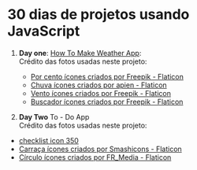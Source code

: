 ﻿# 30 dias de projetos usando JavaScript

 1) **Day one**: [How To Make Weather App](https://github.com/PMagoga/30-days-with-JavaScript-projects/tree/day_one/WeatherAPP%20-%20Day%201):<br>
   Crédito das fotos usadas neste projeto:
    * <a href="https://www.flaticon.com/br/icones-gratis/por-cento" title="por cento ícones">Por cento ícones criados por Freepik - Flaticon</a>
    * <a href="https://www.flaticon.com/br/icones-gratis/chuva" title="chuva ícones">Chuva ícones criados por apien - Flaticon</a>
    * <a href="https://www.flaticon.com/br/icones-gratis/vento" title="vento ícones">Vento ícones criados por Freepik - Flaticon</a>
    * <a href="https://www.flaticon.com/br/icones-gratis/buscador" title="buscador ícones">Buscador ícones criados por Freepik - Flaticon</a>

2) **Day Two** To - Do App <br>
  Crédito das fotos usadas neste projeto:
  * <a href="https://www.freeiconspng.com/img/1450">checklist icon 350</a>
  * <a href="https://www.flaticon.com/br/icones-gratis/carraca" title="carraça ícones">Carraça ícones criados por Smashicons - Flaticon</a>
  * <a href="https://www.flaticon.com/br/icones-gratis/circulo" title="círculo ícones">Círculo ícones criados por FR_Media - Flaticon</a>